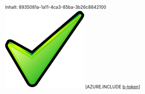 Inhalt: 8935081a-1a11-4ca3-85ba-3b26c8842100![Bild](41511188-cf3d-4475-b16e-f412f206bb9d.png)
[AZURE.INCLUDE [b-token](7e99c64c-4071-4cbd-998c-c220c967be93.md)]
